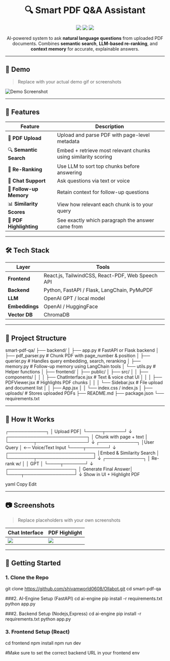 <h1 align="center">🔍 Smart PDF Q&A Assistant</h1>

<p align="center">
  <img src="https://img.shields.io/badge/License-MIT-blue.svg" />
  <img src="https://img.shields.io/badge/Status-In%20Progress-yellow.svg" />
  <img src="https://img.shields.io/badge/Built%20With-React%20%7C%20FastAPI%20%7C%20LangChain-7B68EE" />
</p>

<p align="center">
  AI-powered system to ask <strong>natural language questions</strong> from uploaded PDF documents.
  Combines <strong>semantic search</strong>, <strong>LLM-based re-ranking</strong>, and <strong>context memory</strong> for accurate, explainable answers.
</p>

---

## 📸 Demo

> Replace with your actual demo gif or screenshots

![Demo Screenshot](https://via.placeholder.com/1000x500.png?text=Demo+Placeholder)

---

## 🧠 Features

| Feature | Description |
|--------|-------------|
| 📄 **PDF Upload** | Upload and parse PDF with page-level metadata |
| 🔍 **Semantic Search** | Embed + retrieve most relevant chunks using similarity scoring |
| 🧠 **Re-Ranking** | Use LLM to sort top chunks before answering |
| 💬 **Chat Support** | Ask questions via text or voice |
| 🧭 **Follow-up Memory** | Retain context for follow-up questions |
| 📊 **Similarity Scores** | View how relevant each chunk is to your query |
| 🔦 **PDF Highlighting** | See exactly which paragraph the answer came from |

---

## 🛠️ Tech Stack

| Layer | Tools |
|-------|-------|
| **Frontend** | React.js, TailwindCSS, React-PDF, Web Speech API |
| **Backend** | Python, FastAPI / Flask, LangChain, PyMuPDF |
| **LLM** | OpenAI GPT / local model |
| **Embeddings** | OpenAI / HuggingFace |
| **Vector DB** | ChromaDB |

---

## 📁 Project Structure

smart-pdf-qa/
├── backend/
│ ├── app.py # FastAPI or Flask backend
│ ├── pdf_parser.py # Chunk PDF with page_number & position
│ ├── querier.py # Handles query embedding, search, reranking
│ ├── memory.py # Follow-up memory using LangChain tools
│ └── utils.py # Helper functions
│
├── frontend/
│ ├── public/
│ ├── src/
│ │ ├── components/
│ │ │ ├── ChatInterface.jsx # Text & voice chat UI
│ │ │ ├── PDFViewer.jsx # Highlights PDF chunks
│ │ │ └── Sidebar.jsx # File upload and document list
│ │ ├── App.jsx
│ │ └── index.css / index.js
│
├── uploads/ # Stores uploaded PDFs
├── README.md
├── package.json
└── requirements.txt



---

## 🧪 How It Works
   ┌────────────┐
   │  Upload PDF│
   └─────┬──────┘
         ↓
┌─────────────────────────┐
│ Chunk with page + text │
└────────┬────────────────┘
↓
┌────────────┐
│User Query │ ←─ Voice/Text Input
└────┬───────┘
↓
┌───────────────────────────┐
│Embed & Similarity Search │
└────────┬──────────────────┘
↓
┌────────────┐
│ Re-rank w/ │
│ GPT │
└────┬───────┘
↓
┌─────────────────────┐
│ Generate Final Answer│
└────┬────────────────┘
↓
Show in UI + Highlight PDF

yaml
Copy
Edit

---

## 📷 Screenshots

> Replace placeholders with your own screenshots

| Chat Interface | PDF Highlight |
|----------------|----------------|
| ![](https://via.placeholder.com/450x300?text=Chat+UI) | ![](https://via.placeholder.com/450x300?text=PDF+Highlight) |

---

## 🚀 Getting Started

### 1. Clone the Repo
git clone https://github.com/shivamworld0608/Ollabot.git
cd smart-pdf-qa

###2. AI-Engine Setup (FastAPI)
cd ai-engine
pip install -r requirements.txt
python app.py

###2. Backend Setup (Nodejs,Express)
cd ai-engine
pip install -r requirements.txt
python app.py

### 3. Frontend Setup (React)
cd frontend
npm install
npm run dev

#Make sure to set the correct backend URL in your frontend env
